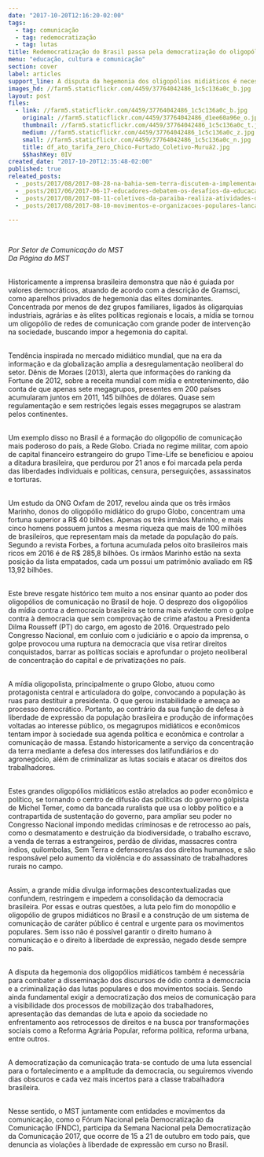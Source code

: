```yaml
---
date: "2017-10-20T12:16:20-02:00"
tags:
  - tag: comunicação
  - tag: redemocratização
  - tag: lutas
title: Redemocratização do Brasil passa pela democratização do oligopólio midiático
menu: "educação, cultura e comunicação"
section: cover
label: articles
support_line: A disputa da hegemonia dos oligopólios midiáticos é necessária para combater a disseminação dos discursos de ódio contra a democracia e a criminalização das lutas populares
images_hd: //farm5.staticflickr.com/4459/37764042486_1c5c136a0c_b.jpg
layout: post
files:
  - link: //farm5.staticflickr.com/4459/37764042486_1c5c136a0c_b.jpg
    original: //farm5.staticflickr.com/4459/37764042486_d1ee60a96e_o.jpg
    thumbnail: //farm5.staticflickr.com/4459/37764042486_1c5c136a0c_t.jpg
    medium: //farm5.staticflickr.com/4459/37764042486_1c5c136a0c_z.jpg
    small: //farm5.staticflickr.com/4459/37764042486_1c5c136a0c_n.jpg
    title: df_ato_tarifa_zero_Chico-Furtado_Coletivo-Muruá2.jpg
    $$hashKey: 0IV
created_date: "2017-10-20T12:35:48-02:00"
published: true
releated_posts:
  - _posts/2017/08/2017-08-28-na-bahia-sem-terra-discutem-a-implementacao-de-radios-comunitarias-livres.md
  - _posts/2017/06/2017-06-17-educadores-debatem-os-desafios-da-educacao-do-campo-no-norte-da-bahia.md
  - _posts/2017/08/2017-08-11-coletivos-da-paraiba-realiza-atividades-da-8a-jornada-nacional-da-juventude-sem-terra.md
  - _posts/2017/08/2017-08-10-movimentos-e-organizacoes-populares-lancam-grito-dos-excluidos-no-distrito-federal.md

---
```

<p>&nbsp;</p>

<p><em>Por Setor de Comunica&ccedil;&atilde;o do MST&nbsp;<br />
Da P&aacute;gina do MST</em></p>

<p><br />
Historicamente a imprensa brasileira demonstra que n&atilde;o &eacute; guiada por valores democr&aacute;ticos, atuando de acordo com a descri&ccedil;&atilde;o de Gramsci, como aparelhos privados de hegemonia das elites dominantes. Concentrada por menos de dez grupos familiares, ligados &agrave;s oligarquias industriais, agr&aacute;rias e &agrave;s elites pol&iacute;ticas regionais e locais, a m&iacute;dia se tornou um oligop&oacute;lio de redes de comunica&ccedil;&atilde;o com grande poder de interven&ccedil;&atilde;o na sociedade, buscando impor a hegemonia do capital.</p>

<p><br />
Tend&ecirc;ncia inspirada no mercado midi&aacute;tico mundial, que na era da informa&ccedil;&atilde;o e da globaliza&ccedil;&atilde;o amplia a desregulamenta&ccedil;&atilde;o neoliberal do setor. D&ecirc;nis de Moraes (2013), alerta que informa&ccedil;&otilde;es do ranking da Fortune de 2012, sobre a receita mundial com m&iacute;dia e entretenimento, d&atilde;o conta de que apenas sete megagrupos, presentes em 200 pa&iacute;ses acumularam juntos em 2011, 145 bilh&otilde;es de d&oacute;lares. Quase sem regulamenta&ccedil;&atilde;o e sem restri&ccedil;&otilde;es legais esses megagrupos se alastram pelos continentes.</p>

<p><br />
Um exemplo disso no Brasil &eacute; a forma&ccedil;&atilde;o do oligop&oacute;lio de comunica&ccedil;&atilde;o mais poderoso do pa&iacute;s, a Rede Globo. Criada no regime militar, com apoio de capital financeiro estrangeiro do grupo Time-Life se beneficiou e apoiou a ditadura brasileira, que perdurou por 21 anos e foi marcada pela perda das liberdades individuais e pol&iacute;ticas, censura, persegui&ccedil;&otilde;es, assassinatos e torturas.&nbsp;</p>

<p><br />
Um estudo da ONG Oxfam de 2017, revelou ainda que os tr&ecirc;s irm&atilde;os Marinho, donos do oligop&oacute;lio midi&aacute;tico do grupo Globo, concentram uma fortuna superior a R$ 40 bilh&otilde;es. Apenas os tr&ecirc;s irm&atilde;os Marinho, e mais cinco homens possuem juntos a mesma riqueza que mais de 100 milh&otilde;es de brasileiros, que representam mais da metade da popula&ccedil;&atilde;o do pa&iacute;s. Segundo a revista Forbes, a fortuna acumulada pelos oito brasileiros mais ricos em 2016 &eacute; de R$ 285,8 bilh&otilde;es. Os irm&atilde;os Marinho est&atilde;o na sexta posi&ccedil;&atilde;o da lista empatados, cada um possui um patrim&ocirc;nio avaliado em R$ 13,92 bilh&otilde;es.&nbsp;</p>

<p><br />
Este breve resgate hist&oacute;rico tem muito a nos ensinar quanto ao poder dos oligop&oacute;lios de comunica&ccedil;&atilde;o no Brasil de hoje. O desprezo dos oligop&oacute;lios da m&iacute;dia contra a democracia brasileira se torna mais evidente com o golpe contra &agrave; democracia que sem comprova&ccedil;&atilde;o de crime afastou a Presidenta Dilma Rousseff (PT) do cargo, em agosto de 2016. Orquestrado pelo Congresso Nacional, em conluio com o judici&aacute;rio e o apoio da imprensa, o golpe provocou uma ruptura na democracia que visa retirar direitos conquistados, barrar as pol&iacute;ticas sociais e aprofundar o projeto neoliberal de concentra&ccedil;&atilde;o do capital e de privatiza&ccedil;&otilde;es no pa&iacute;s.</p>

<p><br />
A m&iacute;dia oligopolista, principalmente o grupo Globo, atuou como protagonista central e articuladora do golpe, convocando a popula&ccedil;&atilde;o &agrave;s ruas para destituir a presidenta. O que gerou instabilidade e amea&ccedil;a ao processo democr&aacute;tico. Portanto, ao contr&aacute;rio da sua fun&ccedil;&atilde;o de defesa &agrave; liberdade de express&atilde;o da popula&ccedil;&atilde;o brasileira e produ&ccedil;&atilde;o de informa&ccedil;&otilde;es voltadas ao interesse p&uacute;blico, os megagrupos midi&aacute;ticos e econ&ocirc;micos tentam impor &agrave; sociedade sua agenda pol&iacute;tica e econ&ocirc;mica e controlar a comunica&ccedil;&atilde;o de massa. Estando historicamente a servi&ccedil;o da concentra&ccedil;&atilde;o da terra mediante a defesa dos interesses dos latifundi&aacute;rios e do agroneg&oacute;cio, al&eacute;m de criminalizar as lutas sociais e atacar os direitos dos trabalhadores.&nbsp;</p>

<p><br />
Estes grandes oligop&oacute;lios midi&aacute;ticos est&atilde;o atrelados ao poder econ&ocirc;mico e pol&iacute;tico, se tornando o centro de difus&atilde;o das pol&iacute;ticas do governo golpista de Michel Temer, como da bancada ruralista que usa o lobby pol&iacute;tico e a contrapartida de sustenta&ccedil;&atilde;o do governo, para ampliar seu poder no Congresso Nacional impondo medidas criminosas e de retrocesso ao pa&iacute;s, como o desmatamento e destrui&ccedil;&atilde;o da biodiversidade, o trabalho escravo, a venda de terras a estrangeiros, perd&atilde;o de d&iacute;vidas, massacres contra &iacute;ndios, quilombolas, Sem Terra e defensores/as dos direitos humanos, e s&atilde;o respons&aacute;vel pelo aumento da viol&ecirc;ncia e do assassinato de trabalhadores rurais no campo.&nbsp;</p>

<p><br />
Assim, a grande m&iacute;dia divulga informa&ccedil;&otilde;es descontextualizadas que confundem, restringem e impedem a consolida&ccedil;&atilde;o da democracia brasileira. Por essas e outras quest&otilde;es, a luta pelo fim do monop&oacute;lio e oligop&oacute;lio de grupos midi&aacute;ticos no Brasil e a constru&ccedil;&atilde;o de um sistema de comunica&ccedil;&atilde;o de car&aacute;ter p&uacute;blico &eacute; central e urgente para os movimentos populares. Sem isso n&atilde;o &eacute; poss&iacute;vel garantir o direito humano &agrave; comunica&ccedil;&atilde;o e o direito &agrave; liberdade de express&atilde;o, negado desde sempre no pa&iacute;s.&nbsp;</p>

<p><br />
A disputa da hegemonia dos oligop&oacute;lios midi&aacute;ticos tamb&eacute;m &eacute; necess&aacute;ria para combater a dissemina&ccedil;&atilde;o dos discursos de &oacute;dio contra a democracia e a criminaliza&ccedil;&atilde;o das lutas populares e dos movimentos sociais. Sendo ainda fundamental exigir a democratiza&ccedil;&atilde;o dos meios de comunica&ccedil;&atilde;o para a visibilidade dos processos de mobiliza&ccedil;&atilde;o dos trabalhadores, apresenta&ccedil;&atilde;o das demandas de luta e apoio da sociedade no enfrentamento aos retrocessos de direitos e na busca por transforma&ccedil;&otilde;es sociais como a Reforma Agr&aacute;ria Popular, reforma pol&iacute;tica, reforma urbana, entre outros.</p>

<p><br />
A democratiza&ccedil;&atilde;o da comunica&ccedil;&atilde;o trata-se contudo de uma luta essencial para o fortalecimento e a amplitude da democracia, ou seguiremos vivendo dias obscuros e cada vez mais incertos para a classe trabalhadora brasileira.&nbsp;</p>

<p><br />
Nesse sentido, o MST juntamente com entidades e movimentos da comunica&ccedil;&atilde;o, como o F&oacute;rum Nacional pela Democratiza&ccedil;&atilde;o da Comunica&ccedil;&atilde;o (FNDC), participa da Semana Nacional pela Democratiza&ccedil;&atilde;o da Comunica&ccedil;&atilde;o 2017, que ocorre de 15 a 21 de outubro em todo pa&iacute;s, que denuncia as viola&ccedil;&otilde;es &agrave; liberdade de express&atilde;o em curso no Brasil.</p>

<p>&nbsp;</p>
